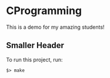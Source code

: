 CProgramming
============

This is a demo for my amazing students!

Smaller Header
--------------

To run this project, run:
    
    $> make
